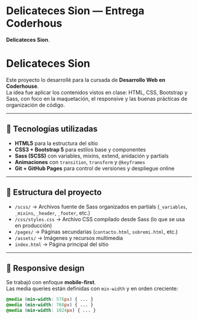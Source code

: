 # Delicateces Sion — Entrega Coderhous

**Delicateces Sion**.

# Delicateces Sion

Este proyecto lo desarrollé para la cursada de **Desarrollo Web en Coderhouse**.  
La idea fue aplicar los contenidos vistos en clase: HTML, CSS, Bootstrap y Sass, con foco en la maquetación, el responsive y las buenas prácticas de organización de código.

---

## 🚀 Tecnologías utilizadas
- **HTML5** para la estructura del sitio  
- **CSS3 + Bootstrap 5** para estilos base y componentes  
- **Sass (SCSS)** con variables, mixins, extend, anidación y partials  
- **Animaciones** con `transition`, `transform` y `@keyframes`  
- **Git + GitHub Pages** para control de versiones y despliegue online  

---

## 📂 Estructura del proyecto
- `/scss/` → Archivos fuente de Sass organizados en partials (`_variables`, `_mixins`, `_header`, `_footer`, etc.)  
- `/css/styles.css` → Archivo CSS compilado desde Sass (lo que se usa en producción)  
- `/pages/` → Páginas secundarias (`contacto.html`, `sobremi.html`, etc.)  
- `/assets/` → Imágenes y recursos multimedia  
- `index.html` → Página principal del sitio  

---

## 📱 Responsive design
Se trabajó con enfoque **mobile-first**.  
Las media queries están definidas con `min-width` y en orden creciente:

```scss
@media (min-width: 576px) { ... }
@media (min-width: 768px) { ... }
@media (min-width: 1024px) { ... }
